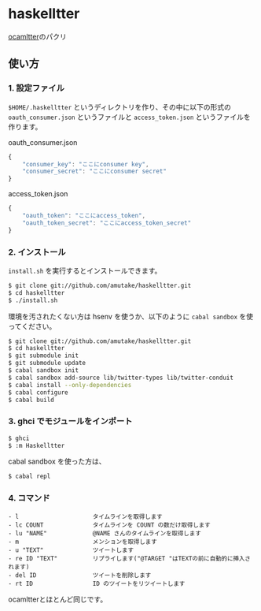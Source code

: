 haskelltter
===========

[ocamltter](https://github.com/yoshihiro503/ocamltter)のパクリ

使い方
------

### 1. 設定ファイル

`$HOME/.haskelltter` というディレクトリを作り、その中に以下の形式の `oauth_consumer.json` というファイルと `access_token.json` というファイルを作ります。

oauth_consumer.json

```js
{
    "consumer_key": "ここにconsumer key",
    "consumer_secret": "ここにconsumer secret"
}
```

access_token.json

```js
{
    "oauth_token": "ここにaccess_token",
    "oauth_token_secret": "ここにaccess_token_secret"
}
```

### 2. インストール

`install.sh` を実行するとインストールできます。

```sh
$ git clone git://github.com/amutake/haskelltter.git
$ cd haskelltter
$ ./install.sh
```

環境を汚されたくない方は hsenv を使うか、以下のように `cabal sandbox` を使ってください。

```sh
$ git clone git://github.com/amutake/haskelltter.git
$ cd haskelltter
$ git submodule init
$ git submodule update
$ cabal sandbox init
$ cabal sandbox add-source lib/twitter-types lib/twitter-conduit
$ cabal install --only-dependencies
$ cabal configure
$ cabal build
```

### 3. ghci でモジュールをインポート

```sh
$ ghci
$ :m Haskelltter
```

cabal sandbox を使った方は、

```sh
$ cabal repl
```

### 4. コマンド

```
- l                     タイムラインを取得します
- lc COUNT              タイムラインを COUNT の数だけ取得します
- lu "NAME"             @NAME さんのタイムラインを取得します
- m                     メンションを取得します
- u "TEXT"              ツイートします
- re ID "TEXT"          リプライします("@TARGET "はTEXTの前に自動的に挿入されます)
- del ID                ツイートを削除します
- rt ID                 ID のツイートをリツイートします
```

ocamltterとほとんど同じです。
